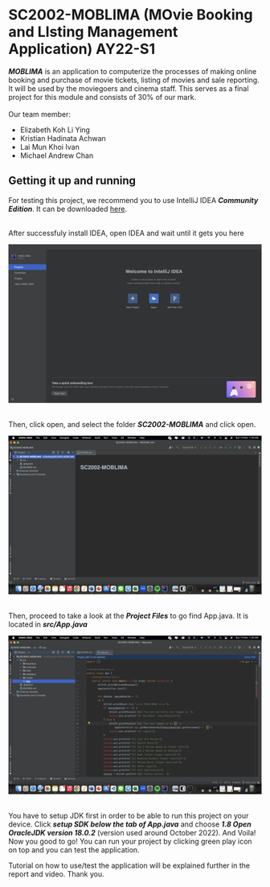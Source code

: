 # SC2002-MOBLIMA (MOvie Booking and LIsting Management Application) AY22-S1

**_MOBLIMA_** is an application to computerize the processes of making online booking and purchase of movie tickets, listing of movies and sale reporting. It will be used by the moviegoers and cinema staff. This serves as a final project for this module and consists of 30% of our mark.
<br><br>
Our team member: <br>

- Elizabeth Koh Li Ying <br>
- Kristian Hadinata Achwan <br>
- Lai Mun Khoi Ivan <br>
- Michael Andrew Chan <br>

## Getting it up and running

For testing this project, we recommend you to use IntelliJ IDEA **_Community Edition_**. It can be downloaded <a href="https://www.jetbrains.com/idea/download">here</a>.
<br>
<br>

After successfuly install IDEA, open IDEA and wait until it gets you here

<img src="assets/IDEA_opening.png?raw=true">
<br> 
<br>

Then, click open, and select the folder **_SC2002-MOBLIMA_** and click open.
<br>

<img src="assets/IDEA_project_1.png?raw=true">
<br>
<br>

Then, proceed to take a look at the **_Project Files_** to go find App.java. It is located in **_src/App.java_**

<img src="assets/IDEA_project_2.png?raw=true">

<br>
<br>

You have to setup JDK first in order to be able to run this project on your device. Click **_setup SDK below the tab of App.java_** and choose **_1.8 Open OracleJDK version 18.0.2_** (version used around October 2022). And Voila! Now you good to go! You can run your project by clicking green play icon on top and you can test the application.

Tutorial on how to use/test the application will be explained further in the report and video. Thank you.
